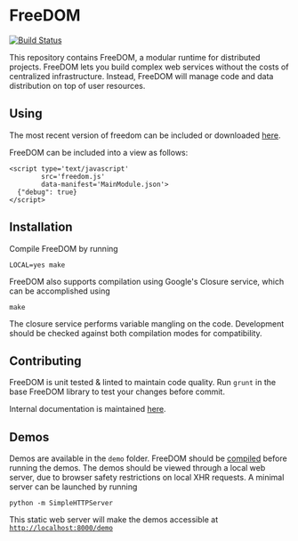 FreeDOM
=======
[![Build Status](https://travis-ci.org/UWNetworksLab/freedom.png?branch=master)](https://travis-ci.org/UWNetworksLab/freedom)

This repository contains FreeDOM, a modular runtime for distributed projects.
FreeDOM lets you build complex web services without the costs of centralized
infrastructure. Instead, FreeDOM will manage code and data distribution on top
of user resources.

Using
---------

The most recent version of freedom can be included or downloaded [here](https://homes.cs.washington.edu/~wrs/freedom.js).

FreeDOM can be included into a view as follows:

    <script type='text/javascript'
            src='freedom.js'
            data-manifest='MainModule.json'>
      {"debug": true}
    </script>

Installation
---------

Compile FreeDOM by running

    LOCAL=yes make

FreeDOM also supports compilation using Google's Closure service, which can be accomplished using

    make

The closure service performs variable mangling on the code.  Development should be checked against
both compilation modes for compatibility.

Contributing
---------

FreeDOM is unit tested & linted to maintain code quality.
Run ```grunt``` in the base FreeDOM library to test your changes before commit.

Internal documentation is maintained [here](https://homes.cs.washington.edu/~wrs/tools/doc).

Demos
-------

Demos are available in the ```demo``` folder.  FreeDOM should be [compiled](#installation)
before running the demos.  The demos should be viewed through a local web server,
due to browser safety restrictions on local XHR requests.
A minimal server can be launched by running

    python -m SimpleHTTPServer

This static web server will make the demos accessible at [```http://localhost:8000/demo```](http://localhost:8000/demo)
